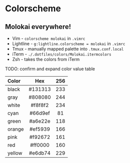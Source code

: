 # Colorscheme

## Molokai everywhere!
- Vim - `colorscheme molokai` in `.vimrc`
- Lightline - `g:lightline.colorscheme = molokai` in `.vimrc`
- Tmux - manually mapped palette into `.tmux.conf.local`
- iTerm - `./.dotfiles/colors/Molokai.itermcolors`
- Zsh - takes the colors from iTerm

TODO: confirm and expand color value table

Color  | Hex     | 256
:----- | :-----: | :-:
black  | #131313 | 233
gray   | #808080 | 244
white  | #f8f8f2 | 234
cyan   | #66d9ef | 81
green  | #a6e22e | 118
orange | #ef5939 | 166
pink   | #f92672 | 161
red    | #ff0000 | 160
yellow | #e6db74 | 229


